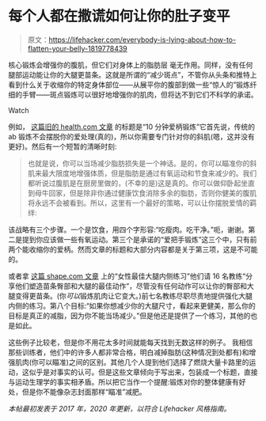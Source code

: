 # 每个人都在撒谎如何让你的肚子变平

> 原文：<https://lifehacker.com/everybody-is-lying-about-how-to-flatten-your-belly-1819778439>

核心锻炼会增强你的腹肌，但它们对身体上的脂肪层 毫无作用。同样，没有任何腿部运动能让你的大腿更苗条。这就是所谓的“减少斑点”，不管你从头条和推特上看到什么关于收缩你的特定身体部位——从展平你的腹部到做一些“惊人的”锻炼纤细的手臂——斑点锻炼可以很好地增强你的肌肉，但将达不到它们不科学的承诺。

Watch

例如， [这篇旧的 health.com 文章](http://www.health.com/fitness/a-10-minute-love-handle-workout) 的标题是“10 分钟爱柄锻炼”它首先说，传统的 ab 锻炼不会摆脱你的爱处理(真的)，所以你需要专门针对你的斜肌(嗯，这并没有更好)。然后有一个短暂的清晰时刻:

> 也就是说，你可以当场减少脂肪损失是一个神话。是的，你可以瞄准你的斜肌来最大限度地增强体质，但是脂肪是通过有氧运动和节食来减少的。我们都听说过腹肌是在厨房里做的，(不幸的是)这是真的。你可以做仰卧起坐直到母牛回家，但是除非你通过健康饮食消除多余的脂肪，否则你健美的腹肌将永远不会被看到。所以，这里有一个最好的策略，可以让你摆脱爱情的羁绊:

该战略有三个步骤。一个是饮食，用四个字形容:“吃瘦肉。吃干净。”呃，谢谢。第二是提到你应该做一些有氧运动。第三个是承诺的“爱把手锻炼”这三个中，只有前两个能收缩你的爱柄。然而文章的标题和大部分内容都是关于第三项，这是不可能的。

或者拿 [这篇 shape.com 文章](https://www.shape.com/fitness/workouts/best-inner-thigh-exercises-all-time) 上的“女性最佳大腿内侧练习”他们请 16 名教练“分享他们塑造苗条臀部和大腿的最佳动作”，尽管没有任何动作可以让你的臀部和大腿变得更苗条。(你*可以*锻炼肌肉让它变大。)前七名教练尽职尽责地提供强化大腿内侧的练习。第八个目标:“如果你想减少你的大腿尺寸，看起来更健美，那么你的目标是真正的减脂，因为你不能当场减少。”但是他还是提供了一个练习，其他的也是如此。

这些例子比较老，但是你不用花太多时间就能每天找到无数这样的例子。 我相信那些训练者，他们中的许多人都非常合格，明白减掉脂肪(这种情况到处都有)和增强肌肉(你可以瞄准)之间的区别。其他几个人提到他们选择了燃烧大量卡路里的运动，这似乎是对事实的认可。但是这些文章倾向于写出来，包装成一个标题，直接与运动生理学的事实相矛盾。所以把它当作一个提醒:锻炼对你的整体健康有好处，但是你不能像杂志封面那样“瞄准”减肥。

*本帖最初发表于 2017 年，2020 年更新，以符合 Lifehacker 风格指南。*